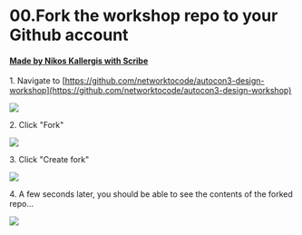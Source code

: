 # 00.Fork the workshop repo to your Github account
#### [Made by Nikos Kallergis with Scribe](https://scribehow.com/shared/00Fork_the_workshop_repo_to_your_Github_account__j_q2Ty0vQL23BqyxYhqbRA)


1\. Navigate to [https://github.com/networktocode/autocon3-design-workshop](https://github.com/networktocode/autocon3-design-workshop)

![](https://ajeuwbhvhr.cloudimg.io/https://colony-recorder.s3.amazonaws.com/files/2025-05-21/0efc1e14-d8e9-42a4-a71f-9daae1510b8f/ascreenshot.jpeg?tl_px=45,268&br_px=2797,1807&force_format=jpeg&q=100&width=1120.0)


2\. Click "Fork"

![](https://ajeuwbhvhr.cloudimg.io/https://colony-recorder.s3.amazonaws.com/files/2025-05-21/0efc1e14-d8e9-42a4-a71f-9daae1510b8f/ascreenshot.jpeg?tl_px=90,0&br_px=2842,1538&force_format=jpeg&q=100&width=1120.0&wat=1&wat_opacity=1&wat_gravity=northwest&wat_url=https://colony-recorder.s3.amazonaws.com/images/watermarks/FB923C_standard.png&wat_pad=806,71)


3\. Click "Create fork"

![](https://ajeuwbhvhr.cloudimg.io/https://colony-recorder.s3.amazonaws.com/files/2025-05-21/c9e03c76-6ca4-4386-98b5-29f092830063/ascreenshot.jpeg?tl_px=90,537&br_px=2842,2076&force_format=jpeg&q=100&width=1120.0&wat=1&wat_opacity=1&wat_gravity=northwest&wat_url=https://colony-recorder.s3.amazonaws.com/images/watermarks/FB923C_standard.png&wat_pad=751,279)


4\. A few seconds later, you should be able to see the contents of the forked repo...

![](https://ajeuwbhvhr.cloudimg.io/https://colony-recorder.s3.amazonaws.com/files/2025-05-21/957127d1-7d5f-4b4d-bbe1-986607740cfa/ascreenshot.jpeg?tl_px=0,94&br_px=2752,1633&force_format=jpeg&q=100&width=1120.0&wat=1&wat_opacity=1&wat_gravity=northwest&wat_url=https://colony-recorder.s3.amazonaws.com/images/watermarks/FB923C_standard.png&wat_pad=7,276)